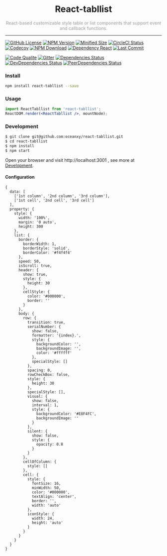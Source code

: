 <h1 align="center">React-tabllist</h1>
<div align="center" style="color: #999999">React-based customizable style table or list components that support event and callback functions.</div>

---

<!--[![TravisCI Status](https://img.shields.io/travis/oceanxy/react-tabllist/master.svg)](https://www.travis-ci.org/oceanxy/react-tabllist)-->

[![GitHub License](https://img.shields.io/github/license/oceanxy/react-tabllist.svg)](https://github.com/oceanxy/react-tabllist/blob/master/LICENSE)
[![NPM Version](https://img.shields.io/npm/v/react-tabllist.svg)](https://www.npmjs.com/package/react-tabllist)
[![Minified Size](https://img.shields.io/bundlephobia/min/react-tabllist.svg)](https://bundlephobia.com/result?p=react-tabllist)
[![CircleCI Status](https://img.shields.io/circleci/project/github/oceanxy/react-tabllist/master.svg)](https://circleci.com/gh/oceanxy/react-tabllist)
[![Codecov](https://img.shields.io/codecov/c/github/oceanxy/react-tabllist/master.svg)](https://codecov.io/gh/oceanxy/react-tabllist)
[![NPM Download](https://img.shields.io/npm/dw/react-tabllist.svg)](https://www.npmjs.com/package/react-tabllist)
[![Dependency React](https://img.shields.io/npm/dependency-version/react-tabllist/peer/react.svg)]()
[![Last Commit](https://img.shields.io/github/last-commit/oceanxy/react-tabllist.svg)](https://github.com/oceanxy/react-tabllist)

[![Code Qualite](https://img.shields.io/lgtm/grade/javascript/g/oceanxy/react-tabllist.svg)](https://lgtm.com/projects/g/oceanxy/react-tabllist/context:javascript)
[![Gitter](https://img.shields.io/gitter/room/oceanxy/react-tabllist.svg)](https://gitter.im/react-tabllist/community?utm_source=share-link&utm_medium=link&utm_campaign=share-link)
[![Dependencies Status](https://david-dm.org/oceanxy/react-tabllist/status.svg)](https://david-dm.org/oceanxy/react-tabllist)
[![DevDependencies Status](https://david-dm.org/oceanxy/react-tabllist/dev-status.svg)](https://david-dm.org/oceanxy/react-tabllist?type=dev)
[![PeerDependencies Status](https://david-dm.org/oceanxy/react-tabllist/peer-status.svg)](https://david-dm.org/oceanxy/react-tabllist?type=peer)

### Install

```bash
npm install react-tabllist --save
```

### Usage

```jsx harmony
import ReactTabllist from 'react-tabllist';
ReactDOM.render(<ReactTabllist />, mountNode);
```

### Development

```bash
$ git clone git@github.com:oceanxy/react-tabllist.git
$ cd react-tabllist
$ npm install
$ npm start
```

Open your browser and visit http://localhost:3001 , see more at [Development]().

#### Configuration

```json5
{
  data: [
    ['1st column', '2nd column', '3rd column'],
    ['1st cell', '2nd cell', '3rd cell']
  ],
  property: {
    style: {
      width: '100%',
      margin: '0 auto',
      height: 300
    },
    list: {
      border: {
        borderWidth: 1,
        borderStyle: 'solid',
        borderColor: '#f4f4f4'
      },
      speed: 50,
      isScroll: true,
      header: {
        show: true,
        style: {
          height: 30
        },
        cellStyle: {
          color: '#000000',
          border: ''
        }
      },
      body: {
        row: {
          transition: true,
          serialNumber: {
            show: false,
            formatter: '{index}.',
            style: {
              backgroundColor: '',
              backgroundImage: '',
              color: '#ffffff'
            },
            specialStyle: []
          },
          spacing: 0,
          rowCheckBox: false,
          style: {
            height: 30
          },
          specialStyle: [],
          visual: {
            show: false,
            interval: 1,
            style: {
              backgroundColor: '#E8F4FC',
              backgroundImage: ''
            }
          },
          silent: {
            show: false,
            style: {
              opacity: 0.8
            }
          }
        },
        cellOfColumn: {
          style: []
        },
        cell: {
          style: {
            fontSize: 16,
            minWidth: 50,
            color: '#000000',
            textAlign: 'center',
            border: '',
            width: 'auto'
          },
          iconStyle: {
            width: 24,
            height: 'auto'
          }
        }
      }
    }
  }
}
```
